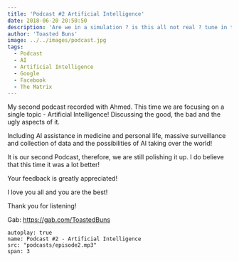 ```yaml
---
title: 'Podcast #2 Artificial Intelligence'
date: 2018-06-20 20:50:50
description: 'Are we in a simulation ? is this all not real ? tune in to find out'
author: 'Toasted Buns'
image: ../../images/podcast.jpg
tags:
  - Podcast
  - AI
  - Artificial Intelligence
  - Google
  - Facebook
  - The Matrix
---
```


My second podcast recorded with Ahmed.
This time we are focusing on a single topic - Artificial Intelligence!
Discussing the good, the bad and the ugly aspects of it.

Including AI assistance in medicine and personal life, massive surveillance and collection of data and the possibilities of AI taking over the world!

It is our second Podcast, therefore, we are still polishing it up. I do believe that this time it was a lot better!

Your feedback is greatly appreciated!

I love you all and you are the best!

Thank you for listening!

Gab: https://gab.com/ToastedBuns
 

<script async src="//pagead2.googlesyndication.com/pagead/js/adsbygoogle.js"></script><ins class="adsbygoogle" style="display:block; text-align:center;"  data-ad-layout="in-article"  data-ad-format="fluid"  data-ad-client="ca-pub-2164900147810573"  data-ad-slot="8817307412"></ins><script>(adsbygoogle = window.adsbygoogle || []).push({});</script>

 

```audio
autoplay: true
name: Podcast #2 - Artificial Intelligence
src: "podcasts/episode2.mp3"
span: 3
```
